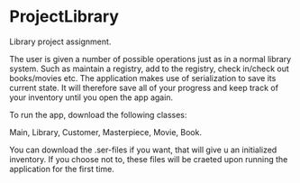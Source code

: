 # ProjectLibrary
Library project assignment.

The user is given a number of possible operations just as in a normal library system. Such as maintain a registry, add to the registry, check in/check out books/movies  etc.
The application makes use of serialization to save its current state. It will therefore save all of your progress and keep track of your inventory
until you open the app again.

To run the app, download the following classes: 

Main,
Library,
Customer,
Masterpiece,
Movie,
Book.

You can download the .ser-files if you want, that will give u an initialized inventory.
If you choose not to, these files will be craeted upon running the application for the first time.
